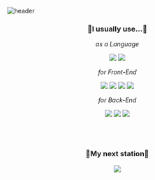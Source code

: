 ![header](https://capsule-render.vercel.app/api?type=waving&color=5A5AFF&height=96&section=header&text=Hana&fontSize=90&rotate=180&fontAlign=12&fontAlignY=77&animation=twinkling&fontColor=FFFFFF)

<h3 align="center">
💎I usually use...💎
</h3>
<p align="center">
  <em>
  as a Language
  </em>
  </p>
<p align="center" >
  <img src="https://img.shields.io/badge/Python-3766AB?style=plastic&logo=Python&logoColor=white"/>
  <img src="https://img.shields.io/badge/Java-007396?style=plastic&logo=Java&logoColor=white"/>
</p>
 
<p align="center">
  <em>
    for Front-End
  </em>
</p>
<p align="center" >
  <img src="https://img.shields.io/badge/HTML5-E34F26?style=plastic&logo=HTML5&logoColor=white"/>
  <img src="https://img.shields.io/badge/CSS3-1572B6?style=plastic&logo=CSS3&logoColor=white"/>
  <img src="https://img.shields.io/badge/JavaScript-F7DF1E?style=plastic&logo=JavaScript&logoColor=white"/>
  <img src="https://img.shields.io/badge/Vue.js-4FC08D?style=plastic&logo=Vue.js&logoColor=white"/>
</p>
  
<p align="center">
  <em>
    for Back-End
  </em>
</p>
<p align="center" >
  <img src="https://img.shields.io/badge/Spring-6DB33F?style=plastic&logo=Spring&logoColor=white"/>
  <img src="https://img.shields.io/badge/MySQL-4479A1?style=plastic&logo=MySQL&logoColor=white"/>
  <img src="https://img.shields.io/badge/AWS-232F3E?style=plastic&logo=Amazon%20AWS&logoColor=white"/>
</p>
  
<br />
<br />
<h3 align="center">
🍦My next station🍺
</h3>

<p align="center" >
  <img src="https://img.shields.io/badge/React-61DAFB?style=plastic&logo=React&logoColor=white"/>
</p>


<!--
**Me-hayon/Me-hayon** is a ✨ _special_ ✨ repository because its `README.md` (this file) appears on your GitHub profile.

Here are some ideas to get you started:

- 🔭 I’m currently working on ...
- 🌱 I’m currently learning ...
- 👯 I’m looking to collaborate on ...
- 🤔 I’m looking for help with ...
- 💬 Ask me about ...
- 📫 How to reach me: ...
- 😄 Pronouns: ...
- ⚡ Fun fact: ...
-->
